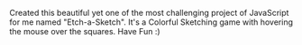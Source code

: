 Created this beautiful yet one of the most challenging project of JavaScript for me named "Etch-a-Sketch". It's a Colorful Sketching game with hovering the mouse over the squares. Have Fun :)
